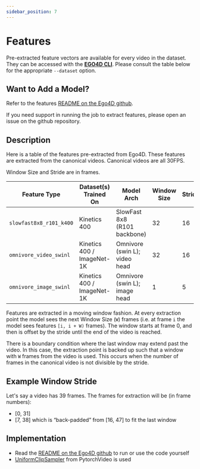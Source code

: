 ```yaml
---
sidebar_position: 7
---
```


# Features

Pre-extracted feature vectors are available for every video in the
dataset. They can be accessed with the **[EGO4D
CLI](https://github.com/facebookresearch/Ego4d/blob/main/ego4d/cli/README.md)**. Please consult the table below for the appropriate `--dataset` option.

## Want to Add a Model?

Refer to the features [README on the Ego4D
github](https://github.com/facebookresearch/Ego4d/tree/main/ego4d/features).

If you need support in running the job to extract features, please open an issue
on the github repository.

## Description

Here is a table of the features pre-extracted from Ego4D. These
features are extracted from the canonical videos. Canonical videos are
all 30FPS.

Window Size and Stride are in frames.

| Feature Type            | Dataset(s) Trained On       | Model Arch                    | Window Size | Stride | Model Weights Location                                    |
|-------------------------|-----------------------------|-------------------------------|-------------|--------|-----------------------------------------------------------|
| `slowfast8x8_r101_k400` | Kinetics 400                | SlowFast 8x8 (R101 backbone)  | 32          | 16     | torchub path: facebookresearch/pytorchvideo/slowfast_r101 |
| `omnivore_video_swinl`  | Kinetics 400 / ImageNet-1K  | Omnivore (swin L); video head | 32          | 16      | https://github.com/facebookresearch/omnivore#model-zoo    |
| `omnivore_image_swinl`  | Kinetics 400 / ImageNet-1K  | Omnivore (swin L); image head | 1           | 5      | https://github.com/facebookresearch/omnivore#model-zoo    |


Features are extracted in a moving window fashion. At every extraction
point the model sees the next Window Size (`W`) frames (i.e. at frame
`i` the model sees features `[i, i + W)` frames). The window starts at
frame 0, and then is offset by the stride until the end of the video
is reached.

There is a boundary condition where the last window may extend past
the video. In this case, the extraction point is backed up such that a
window with `W` frames from the video is used. This occurs when the
number of frames in the canonical video is not divisible by the stride.


## Example Window Stride

Let's say a video has 39 frames. The frames for extraction will be (in frame numbers):

- [0, 31]
- [7, 38] which is “back-padded” from [16, 47] to fit the last window

## Implementation

- Read the [README on the Ego4D github](https://github.com/facebookresearch/Ego4d/tree/main/ego4d/features) to run or use the code yourself
- [UniformClipSampler](https://pytorchvideo.readthedocs.io/en/latest/api/data/data.html?highlight=ClipSampler#pytorchvideo.data.UniformClipSampler) from PytorchVideo is used
